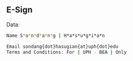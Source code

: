 ## E-Sign

Data:
```sh
Name S*o*n*d*a*n*g | H*a*s*u*g*i*a*n

Email sondang{dot}hasugian{at}uph{dot}edu 
Terms and Conditions: For | UPH - BEA | Only

```
